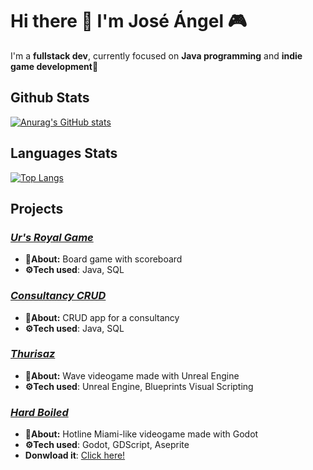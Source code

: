 # Hi there 👋 I'm José Ángel 🎮
I'm a **fullstack dev**, currently focused on **Java programming** and **indie game development**👾

## **Github Stats**
[![Anurag's GitHub stats](https://github-readme-stats.vercel.app/api?username=JoseAngelGarciaPerez&show_icons=true&title_color=FF9200&text_color=FF9200&icon_color=FFEF00&bg_color=1D1D1D)](https://github.com/anuraghazra/github-readme-stats)

## **Languages Stats**
[![Top Langs](https://github-readme-stats.vercel.app/api/top-langs/?username=JoseAngelGarciaPerez&title_color=FF9200&text_color=FF9200&icon_color=FFEF00&bg_color=1D1D1D)](https://github.com/anuraghazra/github-readme-stats)

## **Projects**
### ***<a href="https://github.com/JoseAngelGarciaPerez/Practica_Juego_UR">Ur's Royal Game</a>***
- **🔎About:** Board game with scoreboard
- **⚙️Tech used**: Java, SQL

### ***<a href="https://github.com/JoseAngelGarciaPerez/PracticaProgramaGestion">Consultancy CRUD</a>***
- **🔎About:** CRUD app for a consultancy
- **⚙️Tech used**: Java, SQL

### ***<a href=https://johnnybanana98.itch.io/thurisaz>Thurisaz</a>***
- **🔎About:** Wave videogame made with Unreal Engine
- **⚙️Tech used**: Unreal Engine, Blueprints Visual Scripting

### ***<a href=https://github.com/JoseAngelGarciaPerez/Hard_Boiled_demo>Hard Boiled***</a> 
- **🔎About:** Hotline Miami-like videogame made with Godot
- **⚙️Tech used**: Godot, GDScript, Aseprite
- **Donwload it**: <a href=https://johnnybanana98.itch.io/hard-boiled>Click here!</a>
